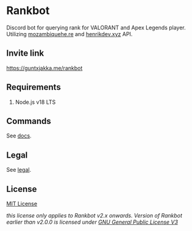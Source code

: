 # Rankbot

Discord bot for querying rank for VALORANT and Apex Legends player. Utilizing [mozambiquehe.re](https://apexlegendsapi.com/) and [henrikdev.xyz](https://docs.henrikdev.xyz/valorant.html) API.

## Invite link
https://guntxjakka.me/rankbot


## Requirements

1. Node.js v18 LTS

## Commands

See [docs](https://rankbot.guntxjakka.me/docs/getting-started).

## Legal

See [legal](https://rankbot.guntxjakka.me/legal).


## License

[MIT License](https://github.com/gxjakkap/rankbot/blob/main/LICENSE)

*this license only applies to Rankbot v2.x onwards. Version of Rankbot earlier than v2.0.0 is licensed under [GNU General Public License V3](https://github.com/gxjakkap/rankbot/blob/c0bbaba0d56956a689faf4af91b2b1b33ea02213/LICENSE)*